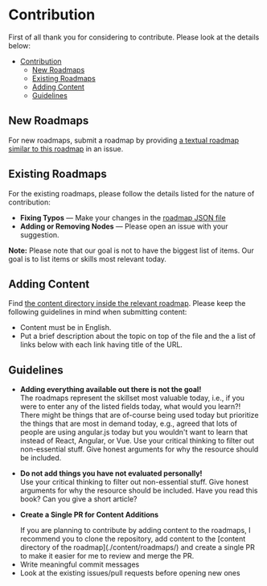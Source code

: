 # Contribution

First of all thank you for considering to contribute. Please look at the details below:

- [Contribution](#contribution)
  - [New Roadmaps](#new-roadmaps)
  - [Existing Roadmaps](#existing-roadmaps)
  - [Adding Content](#adding-content)
  - [Guidelines](#guidelines)

## New Roadmaps

For new roadmaps, submit a roadmap by providing [a textual roadmap similar to this roadmap](https://gist.github.com/kamranahmedse/98758d2c73799b3a6ce17385e4c548a5) in an issue.

## Existing Roadmaps

For the existing roadmaps, please follow the details listed for the nature of contribution:

- **Fixing Typos** — Make your changes in the [roadmap JSON file](https://github.com/kamranahmedse/developer-roadmap/tree/master/public/jsons)
- **Adding or Removing Nodes** — Please open an issue with your suggestion.

**Note:** Please note that our goal is not to have the biggest list of items. Our goal is to list items or skills most relevant today.

## Adding Content

Find [the content directory inside the relevant roadmap](https://github.com/kamranahmedse/developer-roadmap/tree/master/src/data/roadmaps). Please keep the following guidelines in mind when submitting content:

- Content must be in English.
- Put a brief description about the topic on top of the file and the a list of links below with each link having title of the URL.

## Guidelines

- <p><strong>Adding everything available out there is not the goal!</strong><br />
  The roadmaps represent the skillset most valuable today, i.e., if you were to enter any of the listed fields today, what would you learn?! There might be things that are of-course being used today but prioritize the things that are most in demand today, e.g., agreed that lots of people are using angular.js today but you wouldn't want to learn that instead of React, Angular, or Vue. Use your critical thinking to filter out non-essential stuff. Give honest arguments for why the resource should be included.</p>
- <p><strong>Do not add things you have not evaluated personally!</strong><br />
  Use your critical thinking to filter out non-essential stuff. Give honest arguments for why the resource should be included. Have you read this book? Can you give a short article?</p>
- <p><strong>Create a Single PR for Content Additions</strong></p>
  If you are planning to contribute by adding content to the roadmaps, I recommend you to clone the repository, add content to the [content directory of the roadmap](./content/roadmaps/) and create a single PR to make it easier for me to review and merge the PR.
- Write meaningful commit messages
- Look at the existing issues/pull requests before opening new ones
